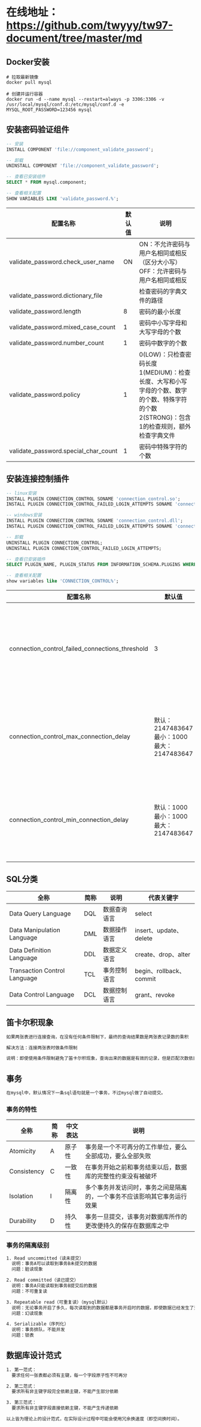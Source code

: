 # 在线地址：<https://github.com/twyyy/tw97-document/tree/master/md>

## Docker安装

```shell
# 拉取最新镜像
docker pull mysql

# 创建并运行容器
docker run -d --name mysql --restart=always -p 3306:3306 -v /usr/local/mysql/conf.d:/etc/mysql/conf.d -e MYSQL_ROOT_PASSWORD=123456 mysql
```

## 安装密码验证组件

```sql
-- 安装
INSTALL COMPONENT 'file://component_validate_password';

-- 卸载
UNINSTALL COMPONENT 'file://component_validate_password';

-- 查看已安装组件
SELECT * FROM mysql.component;

-- 查看相关配置
SHOW VARIABLES LIKE 'validate_password.%';
```

|配置名称|默认值|说明|
|---|---|---|
|validate_password.check_user_name|ON|ON：不允许密码与用户名相同或相反（区分大小写）<br/>OFF：允许密码与用户名相同或相反|
|validate_password.dictionary_file||检查密码的字典文件的路径|
|validate_password.length|8|密码的最小长度|
|validate_password.mixed_case_count|1|密码中小写字母和大写字母的个数|
|validate_password.number_count|1|密码中数字的个数|
|validate_password.policy|1|0(LOW)：只检查密码长度<br/>1(MEDIUM)：检查长度、大写和小写字母的个数、数字的个数、特殊字符的个数<br/>2(STRONG)：包含1的检查规则，额外检查字典文件|
|validate_password.special_char_count|1|密码中特殊字符的个数|

## 安装连接控制插件

```sql
-- linux安装
INSTALL PLUGIN CONNECTION_CONTROL SONAME 'connection_control.so';
INSTALL PLUGIN CONNECTION_CONTROL_FAILED_LOGIN_ATTEMPTS SONAME 'connection_control.so';

-- windows安装
INSTALL PLUGIN CONNECTION_CONTROL SONAME 'connection_control.dll';
INSTALL PLUGIN CONNECTION_CONTROL_FAILED_LOGIN_ATTEMPTS SONAME 'connection_control.dll';

-- 卸载
UNINSTALL PLUGIN CONNECTION_CONTROL;
UNINSTALL PLUGIN CONNECTION_CONTROL_FAILED_LOGIN_ATTEMPTS;

-- 查看已安装插件
SELECT PLUGIN_NAME, PLUGIN_STATUS FROM INFORMATION_SCHEMA.PLUGINS WHERE PLUGIN_NAME LIKE 'connection%';

-- 查看相关配置
show variables like 'CONNECTION_CONTROL%';
```

|配置名称|默认值|说明|
|---|---|---|
|connection_control_failed_connections_threshold|3|允许连续连接失败的次数（0表示不限制）|
|connection_control_max_connection_delay|默认：2147483647<br/>最小：1000<br/>最大：2147483647|连接失败最大响应延迟（单位：毫秒）|
|connection_control_min_connection_delay|默认：1000<br/>最小：1000<br/>最大：2147483647|连接失败最小响应延迟（单位：毫秒）|

## SQL分类

|全称|简称|说明|代表关键字|
|--|--|--|--|
|Data Query Language|DQL|数据查询语言|select|
|Data Manipulation Language|DML|数据操作语言|insert、update、delete|
|Data Definition Language|DDL|数据定义语言|create、drop、alter|
|Transaction Control Language|TCL|事务控制语言|begin、rollback、commit|
|Data Control Language|DCL|数据控制语言|grant、revoke|

## 笛卡尔积现象

```txt
如果两张表进行连接查询，在没有任何条件限制下，最终的查询结果数是两张表记录数的乘积

解决方法：连接两张表时做条件限制

说明：即使使用条件限制避免了笛卡尔积现象，查询出来的数据是有效的记录，但是匹配次数依旧不会减少
```

## 事务

```txt
在mysql中，默认情况下一条sql语句就是一个事务，不过mysql做了自动提交。
```

### 事务的特性

|全称|简称|中文表达|说明|
|-|-|-|-|
|Atomicity|A|原子性|事务是一个不可再分的工作单位，要么全部成功，要么全部失败|
|Consistency|C|一致性|在事务开始之前和事务结束以后，数据库的完整性约束没有被破坏|
|Isolation|I|隔离性|多个事务并发访问时，事务之间是隔离的，一个事务不应该影响其它事务运行效果|
|Durability|D|持久性|事务一旦提交，该事务对数据库所作的更改便持久的保存在数据库之中|

### 事务的隔离级别

```txt
1. Read uncommitted（读未提交）
  说明：事务A可以读取到事务B未提交的数据
  问题：脏读现象

2. Read committed（读已提交）
  说明：事务A只能读取到事务B提交后的数据
  问题：不可重复读

3. Repeatable read（可重复读）（mysql默认）
  说明：无论事务开启了多久，每次读取到的数据都是事务开启时的数据，即使数据已经发生了变化
  问题：幻读现象

4. Serializable（序列化）
  说明：事务排队，不能并发
  问题：锁表
```

## 数据库设计范式

```txt
1. 第一范式：
  要求任何一张表都必须有主键，每一个字段原子性不可再分

2. 第二范式：
  要求所有非主键字段完全依赖主键，不能产生部分依赖

3. 第三范式：
  要求所有非主键字段直接依赖主键，不能产生传递依赖

以上皆为理论上的设计范式，在实际设计过程中可能会使用冗余换速度（即空间换时间）。
```
